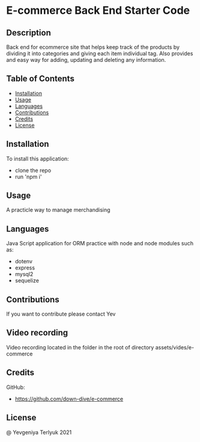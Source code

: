# E-commerce Back End Starter Code

## Description
Back end for ecommerce site that helps keep track of the products by dividing it into categories and giving each item individual tag. Also provides and easy way for adding, updating and deleting any information.

## Table of Contents

* [Installation](#installation)
* [Usage](#usage)
* [Languages](#languages)
* [Contributions](#contributions)
* [Credits](#credits)
* [License](#license)

## Installation
To install this application:
* clone the repo 
* run 'npm i' 

## Usage
A practicle way to manage merchandising 

## Languages
Java Script application for ORM practice with node and node modules such as:
- dotenv
- express
- mysql2
- sequelize

## Contributions
If you want to contribute please contact Yev

## Video recording
Video recording located in the folder in the root of directory assets/vides/e-commerce

## Credits
GitHub: 
* https://github.com/down-dive/e-commerce

## License
@ Yevgeniya Terlyuk 2021